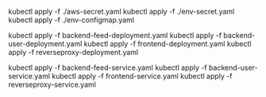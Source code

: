 kubectl apply -f ./aws-secret.yaml
kubectl apply -f ./env-secret.yaml
kubectl apply -f ./env-configmap.yaml

kubectl apply -f backend-feed-deployment.yaml
kubectl apply -f backend-user-deployment.yaml
kubectl apply -f frontend-deployment.yaml
kubectl apply -f reverseproxy-deployment.yaml

kubectl apply -f backend-feed-service.yaml
kubectl apply -f backend-user-service.yaml
kubectl apply -f frontend-service.yaml
kubectl apply -f reverseproxy-service.yaml